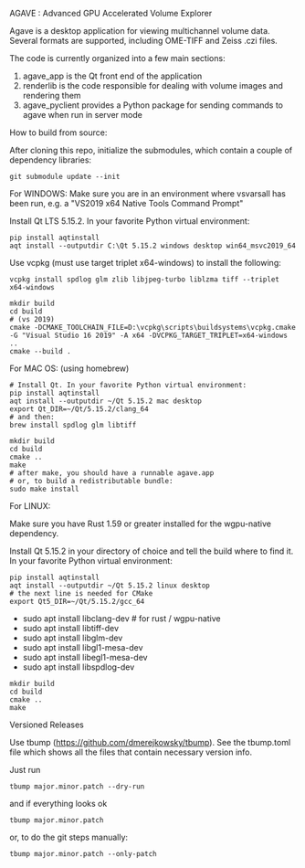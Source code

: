 AGAVE : Advanced GPU Accelerated Volume Explorer

Agave is a desktop application for viewing multichannel volume data. Several formats are supported, including OME-TIFF and Zeiss .czi files.

The code is currently organized into a few main sections:

1. agave_app is the Qt front end of the application
2. renderlib is the code responsible for dealing with volume images and rendering them
3. agave_pyclient provides a Python package for sending commands to agave when run in server mode

How to build from source:

After cloning this repo, initialize the submodules, which contain a couple of dependency libraries:

```
git submodule update --init
```

For WINDOWS:
Make sure you are in an environment where vsvarsall has been run, e.g. a "VS2019 x64 Native Tools Command Prompt"

Install Qt LTS 5.15.2.
In your favorite Python virtual environment:

```
pip install aqtinstall
aqt install --outputdir C:\Qt 5.15.2 windows desktop win64_msvc2019_64
```

Use vcpkg (must use target triplet x64-windows) to install the following:

```
vcpkg install spdlog glm zlib libjpeg-turbo liblzma tiff --triplet x64-windows
```

```
mkdir build
cd build
# (vs 2019)
cmake -DCMAKE_TOOLCHAIN_FILE=D:\vcpkg\scripts\buildsystems\vcpkg.cmake -G "Visual Studio 16 2019" -A x64 -DVCPKG_TARGET_TRIPLET=x64-windows ..
cmake --build .
```

For MAC OS: (using homebrew)

```
# Install Qt. In your favorite Python virtual environment:
pip install aqtinstall
aqt install --outputdir ~/Qt 5.15.2 mac desktop
export Qt_DIR=~/Qt/5.15.2/clang_64
# and then:
brew install spdlog glm libtiff

mkdir build
cd build
cmake ..
make
# after make, you should have a runnable agave.app
# or, to build a redistributable bundle:
sudo make install
```

For LINUX:

Make sure you have Rust 1.59 or greater installed for the wgpu-native dependency.

Install Qt 5.15.2 in your directory of choice and tell the build where to find it.
In your favorite Python virtual environment:

```
pip install aqtinstall
aqt install --outputdir ~/Qt 5.15.2 linux desktop
# the next line is needed for CMake
export Qt5_DIR=~/Qt/5.15.2/gcc_64
```


- sudo apt install libclang-dev # for rust / wgpu-native
- sudo apt install libtiff-dev
- sudo apt install libglm-dev
- sudo apt install libgl1-mesa-dev
- sudo apt install libegl1-mesa-dev
- sudo apt install libspdlog-dev

```
mkdir build
cd build
cmake ..
make
```

Versioned Releases

Use tbump (https://github.com/dmerejkowsky/tbump). See the tbump.toml file which shows all the files that contain necessary version info.

Just run

```
tbump major.minor.patch --dry-run
```

and if everything looks ok

```
tbump major.minor.patch
```

or, to do the git steps manually:

```
tbump major.minor.patch --only-patch
```
